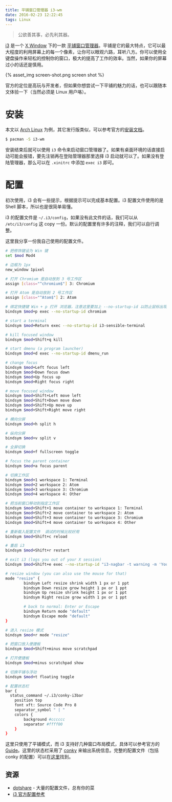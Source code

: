 ```yaml
---
title: 平铺窗口管理器 i3-wm
date: 2016-02-23 12:22:45
tags: Linux
---
```


> 公欲善其事，必先利其器。

[i3](http://i3wm.org/) 是一个 [X Window](http://www.x.org/) 下的一款 [平铺窗口管理器](https://en.wikipedia.org/wiki/Tiling_window_manager)。平铺是它的最大特点，它可以最大程度的利用屏幕上的每一个像素，让你可以眼观六路，耳听八方。你可以使用全键盘操作来轻松的控制你的窗口，极大的提高了工作的效率。当然，如果你的屏幕过小的话还是慎用。

{% asset_img screen-shot.png screen shot %}

官方的定位是高玩与开发者，但如果你想尝试一下平铺的魅力的话，也可以跟随本文体验一下（当然必须是 Linux 用户咯）。

# 安装
本文以 [Arch Linux](https://www.archlinux.org) 为例，其它发行版类似，可以参考官方的[安装文档](http://i3wm.org/downloads/)。

```bash
$ pacman -S i3-wm
```

安装结束后就可以使用 `i3` 命令来启动窗口管理器了。如果有桌面环境的话直接启动可能会报错，要先注销再在登陆管理器那里选择 i3 启动就可以了。如果没有登陆管理器，那么可以在 `.xinitrc` 中添加 `exec i3` 即可。

# 配置
初次使用，i3 会有一些提示，根据提示可以完成基本配置。i3 配置文件使用的是 Shell 脚本，所以也是很简单易懂。

i3 的配置文件是 `~/.i3/config`，如果没有此文件的话，我们可以从 `/etc/i3/config` 这 copy 一份。默认的配置里有许多的注释，我们可以自行调整。

这里我分享一份我自己使用的配置文件。

```bash
# 把修饰键设为 Win 键
set $mod Mod4

# 边框为 1px
new_window 1pixel

# 打开 Chromium 是自动放到 3 号工作区
assign [class="^chromium$"] 3: Chromium

# 打开 Atom 是自动放到 2 号工作区
assign [class="^Atom$"] 2: Atom

# 绑定快捷键 Win + p 打开 浏览器，注意这里要加上 --no-startup-id 以防止鼠标出现忙状态
bindsym $mod+p exec --no-startup-id chromium

# start a terminal
bindsym $mod+Return exec --no-startup-id i3-sensible-terminal

# kill focused window
bindsym $mod+Shift+q kill

# start dmenu (a program launcher)
bindsym $mod+d exec --no-startup-id dmenu_run

# change focus
bindsym $mod+Left focus left
bindsym $mod+Down focus down
bindsym $mod+Up focus up
bindsym $mod+Right focus right

# move focused window
bindsym $mod+Shift+Left move left
bindsym $mod+Shift+Down move down
bindsym $mod+Shift+Up move up
bindsym $mod+Shift+Right move right

# 横向分屏
bindsym $mod+h split h

# 纵向分屏
bindsym $mod+v split v

# 全屏切换
bindsym $mod+f fullscreen toggle

# focus the parent container
bindsym $mod+a focus parent

# 切换工作区
bindsym $mod+1 workspace 1: Terminal
bindsym $mod+2 workspace 2: Atom
bindsym $mod+3 workspace 3: Chromium
bindsym $mod+4 workspace 4: Other

# 把当前窗口移动到指定工作区
bindsym $mod+Shift+1 move container to workspace 1: Terminal
bindsym $mod+Shift+2 move container to workspace 2: Atom
bindsym $mod+Shift+3 move container to workspace 3: Chromium
bindsym $mod+Shift+4 move container to workspace 4: Other

# 重新载入配置文件  调试的时候比较好用
bindsym $mod+Shift+c reload

# 重启 i3
bindsym $mod+Shift+r restart

# exit i3 (logs you out of your X session)
bindsym $mod+Shift+e exec --no-startup-id "i3-nagbar -t warning -m 'You pressed the exit shortcut. Do you really want to exit i3? This will end your X session.' -b 'Yes, exit i3' 'i3-msg exit'"

# resize window (you can also use the mouse for that)
mode "resize" {
        bindsym Left resize shrink width 1 px or 1 ppt
        bindsym Down resize grow height 1 px or 1 ppt
        bindsym Up resize shrink height 1 px or 1 ppt
        bindsym Right resize grow width 1 px or 1 ppt

        # back to normal: Enter or Escape
        bindsym Return mode "default"
        bindsym Escape mode "default"
}

# 进入 resize 模式
bindsym $mod+r mode "resize"

# 把窗口放入便捷板
bindsym $mod+Shift+minus move scratchpad

# 打开便捷板
bindsym $mod+minus scratchpad show

# 切换平铺与浮动
bindsym $mod+t floating toggle

# 配置状态栏
bar {
  status_command ~/.i3/conky-i3bar
	position top
	font xft: Source Code Pro 8
	separator_symbol " | "
	colors {
		background #cccccc
		separator #ffff00
	}
}
```

这里只使用了平铺模式，而 i3 支持好几种窗口布局模式，具体可以参考官方的 [Guide](http://i3wm.org/docs/userguide.html)。这里的状态栏采用了 [conky](https://github.com/brndnmtthws/conky) 来输出系统信息。完整的配置文件（包括 conky 的配置）可以在[这里](https://github.com/fh250250/my-config/tree/master/i3)找到。

## 资源
- [dotshare](http://dotshare.it/) - 大量的配置文件，总有你的菜
- [i3 官方配置参考](http://i3wm.org/docs/userguide.html)

